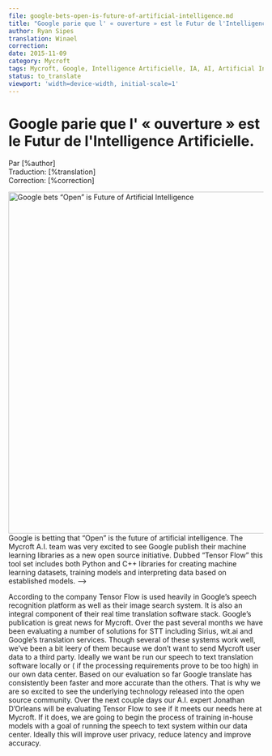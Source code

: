 ```yaml
---
file: google-bets-open-is-future-of-artificial-intelligence.md
title: "Google parie que l' « ouverture » est le Futur de l'Intelligence Artificielle."
author: Ryan Sipes
translation: Winael
correction: 
date: 2015-11-09
category: Mycroft
tags: Mycroft, Google, Intelligence Artificielle, IA, AI, Artificial Intelligence, opensource
status: to_translate
viewport: 'width=device-width, initial-scale=1'
---
```


<meta http-equiv='Content-Type' content='text/html; charset=utf-8' />

<!-- Chapeau -->




# <span lang="french">Google parie que l' « ouverture » est le Futur de l'Intelligence Artificielle.</span>

Par [%author]  
Traduction: [%translation]  
Correction: [%correction]

<img src="https://mycroft-1d29.kxcdn.com/wp-content/uploads/2015/11/tensorflow.png" alt="Google bets “Open” is Future of Artificial Intelligence" width="1080" height="675">

<!-- lang: EN
<span lang="english">
Google is betting that “Open” is the future of artificial intelligence.
The Mycroft A.I. team was very excited to see Google publish their machine learning libraries as a new open source initiative. Dubbed “Tensor Flow” this tool set includes both Python and C++ libraries for creating machine learning datasets, training models and interpreting data based on established models.
</span>
-->

<!-- lang: FR -->
<span lang="french">
Google is betting that “Open” is the future of artificial intelligence.
The Mycroft A.I. team was very excited to see Google publish their machine learning libraries as a new open source initiative. Dubbed “Tensor Flow” this tool set includes both Python and C++ libraries for creating machine learning datasets, training models and interpreting data based on established models.
</span>
-->

According to the company Tensor Flow is used heavily in Google’s speech recognition platform as well as their image search system. It is also an integral component of their real time translation software stack.
Google’s publication is great news for Mycroft. Over the past several months we have been evaluating a number of solutions for STT including Sirius, wit.ai and Google’s translation services. Though several of these systems work well, we’ve been a bit leery of them because we don’t want to send Mycroft user data to a third party. Ideally we want be run our speech to text translation software locally or ( if the processing requirements prove to be too high) in our own data center.
Based on our evaluation so far Google translate has consistently been faster and more accurate than the others. That is why we are so excited to see the underlying technology released into the open source community.
Over the next couple days our A.I. expert Jonathan D’Orleans will be evaluating Tensor Flow to see if it meets our needs here at Mycroft. If it does, we are going to begin the process of training in-house models with a goal of running the speech to text system within our data center. Ideally this will improve user privacy, reduce latency and improve accuracy.
